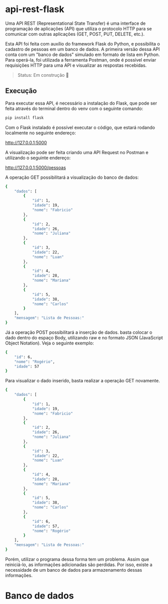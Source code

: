 ﻿# api-rest-flask

Uma API REST (Representational State Transfer) é uma interface de programação de aplicações (API) que utiliza o protocolo HTTP para se comunicar com outras aplicações  (GET, POST, PUT, DELETE, etc.).

Esta API foi feita com auxílio do framework Flask do Python, e possibilita o cadastro de pessoas em um banco de dados. A primeira versão dessa API conta com um "banco de dados" simulado em formato de lista em Python. Para operá-la, foi utilizada a ferramenta Postman, onde é possível enviar requisições HTTP para uma API e visualizar as respostas recebidas.

> Status: Em construção :wrench:

## Execução

Para executar essa API, é necessário a instalação do Flask, que pode ser feita através do terminal dentro do venv com o seguinte comando:

```sh
pip install flask
```

Com o Flask instalado é possível executar o código, que estará rodando localmente no seguinte endereço:

http://127.0.0.1:5000

A visualização pode ser feita criando uma API Request no Postman e utilizando o seguinte endereço:

http://127.0.0.1:5000/pessoas

A operação GET possibilitará a visualização do banco de dados:

```sh
{
    "dados": [
        {
            "id": 1,
            "idade": 19,
            "nome": "Fabricio"
        },
        {
            "id": 2,
            "idade": 26,
            "nome": "Juliana"
        },
        {
            "id": 3,
            "idade": 22,
            "nome": "Luan"
        },
        {
            "id": 4,
            "idade": 28,
            "nome": "Mariana"
        },
        {
            "id": 5,
            "idade": 38,
            "nome": "Carlos"
        }
    ],
    "mensagem": "Lista de Pessoas:"
}
```

Já a operação POST possibilitará a inserção de dados. basta colocar o dado dentro do espaço Body, utilizando raw e no formato JSON (JavaScript Object Notation). Veja o seguinte exemplo:

```sh
{
    "id": 6,
    "nome": "Rogério",
    "idade": 57
}
```

Para visualizar o dado inserido, basta realizar a operação GET novamente.

```sh
{
    "dados": [
        {
            "id": 1,
            "idade": 19,
            "nome": "Fabricio"
        },
        {
            "id": 2,
            "idade": 26,
            "nome": "Juliana"
        },
        {
            "id": 3,
            "idade": 22,
            "nome": "Luan"
        },
        {
            "id": 4,
            "idade": 28,
            "nome": "Mariana"
        },
        {
            "id": 5,
            "idade": 38,
            "nome": "Carlos"
        },
        {
            "id": 6,
            "idade": 57,
            "nome": "Rogério"
        }
    ],
    "mensagem": "Lista de Pessoas:"
}
```

Porém, utilizar o programa dessa forma tem um problema. Assim que reiniciá-lo, as informações adicionadas são perdidas. Por isso, existe a necessidade de um banco de dados para armazenamento dessas informações.

# Banco de dados
